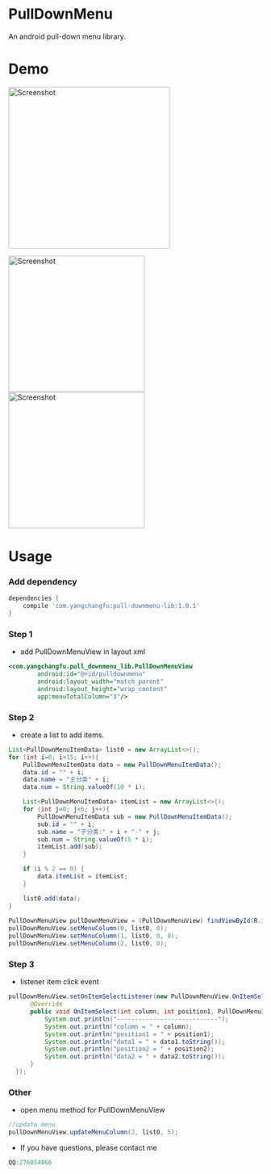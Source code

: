 
# PullDownMenu
An android pull-down menu library.

# Demo
<p>
   <img src="images/demo1.gif" width="320" alt="Screenshot"/>
</p>

<p>
   <img src="images/1.png" width="270" alt="Screenshot"/>
   <img src="images/2.png" width="270" alt="Screenshot"/>
</p>

# Usage

### Add dependency

```groovy
dependencies {
    compile 'com.yangchangfu:pull-downmenu-lib:1.0.1'
}
```

### Step 1

* add PullDownMenuView in layout xml

```xml
<com.yangchangfu.pull_downmenu_lib.PullDownMenuView
        android:id="@+id/pulldownmenu"
        android:layout_width="match_parent"
        android:layout_height="wrap_content"
        app:menuTotalColumn="3"/>
```

### Step 2

* create a list to add items.

```java
List<PullDownMenuItemData> list0 = new ArrayList<>();
for (int i=0; i<15; i++){
    PullDownMenuItemData data = new PullDownMenuItemData();
    data.id = "" + i;
    data.name = "主分类" + i;
    data.num = String.valueOf(10 * i);

    List<PullDownMenuItemData> itemList = new ArrayList<>();
    for (int j=0; j<6; j++){
        PullDownMenuItemData sub = new PullDownMenuItemData();
        sub.id = "" + i;
        sub.name = "子分类:" + i + "-" + j;
        sub.num = String.valueOf(5 * i);
        itemList.add(sub);
    }

    if (i % 2 == 0) {
        data.itemList = itemList;
    } 

    list0.add(data);
}
        
PullDownMenuView pullDownMenuView = (PullDownMenuView) findViewById(R.id.pulldownmenu);
pullDownMenuView.setMenuColumn(0, list0, 0);
pullDownMenuView.setMenuColumn(1, list0, 0, 0);
pullDownMenuView.setMenuColumn(2, list0, 0);
```

### Step 3

* listener item click event

```java
pullDownMenuView.setOnItemSelectListener(new PullDownMenuView.OnItemSelectListener() {
      @Override
      public void OnItemSelect(int column, int position1, PullDownMenuItemData data1, int position2, PullDownMenuItemData data2) {
          System.out.println("----------------------------");
          System.out.println("column = " + column);
          System.out.println("position1 = " + position1);
          System.out.println("data1 = " + data1.toString());
          System.out.println("position2 = " + position2);
          System.out.println("data2 = " + data2.toString());
      }
  });
```

### Other

* open menu method for PullDownMenuView

```java
//update menu
pullDownMenuView.updateMenuColumn(2, list0, 5);
```
* If you have questions, please contact me
```java
QQ:276054866
```
